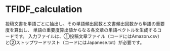 # TFIDF_calculation

投稿文書を単語ごとに抽出し、その単語頻出回数と文書頻出回数から単語の重要度を算出し、
単語の重要度算出値からなる各文章の単語ベクトルを生成するコードです。
入力ファイルは、①投稿文章ファイル（コードにはAmazon.csv）と②ストップワードリスト（コードにはJapanese.txt）が必要です。

